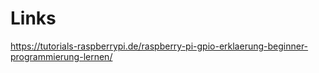 # Links


https://tutorials-raspberrypi.de/raspberry-pi-gpio-erklaerung-beginner-programmierung-lernen/

